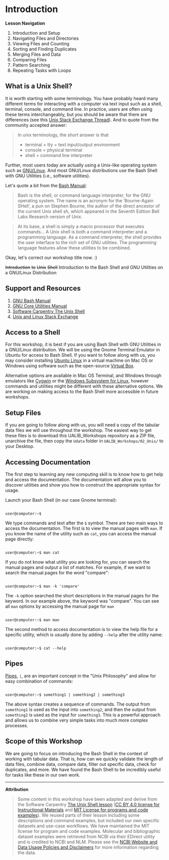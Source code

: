 # Introduction

**Lesson Navigation**

1. Introduction and Setup
2. Navigating Files and Directories
3. Viewing Files and Counting
4. Sorting and Finding Duplicates
5. Merging Files and Data
6. Comparing Files
7. Pattern Searching
8. Repeating Tasks with Loops

## What is a Unix Shell?

It is worth starting with some terminology. You have probably heard many different terms for interacting with a computer via text input such as a shell, terminal, console, and command line. In practice, users are often using these terms interchangeably, but you should be aware that there are differences (see this [Unix Stack Exchange Thread](https://unix.stackexchange.com/questions/4126/what-is-the-exact-difference-between-a-terminal-a-shell-a-tty-and-a-con)). And to quote from the community accepted answer:

> In unix terminology, the short answer is that
>    * terminal = tty = text input/output environment
>    * console = physical terminal
>    * shell = command line interpreter

Further, most users today are actually using a Unix-like operating system such as [GNU/Linux](https://www.gnu.org/gnu/linux-and-gnu.en.html). And most GNU/Linux distributions use the Bash Shell with GNU Utilities (i.e., software utilities).

Let's quote a bit from the [Bash Manual](https://www.gnu.org/software/bash/manual/bash.html#Introduction):

> Bash is the shell, or command language interpreter, for the GNU operating system. The name is an acronym for the ‘Bourne-Again SHell’, a pun on Stephen Bourne, the author of the direct ancestor of the current Unix shell sh, which appeared in the Seventh Edition Bell Labs Research version of Unix. 

> At its base, a shell is simply a macro processor that executes commands...
> A Unix shell is both a command interpreter and a programming language. As a command interpreter, the shell provides the user interface to the rich set of GNU utilities. The programming language features allow these utilities to be combined.

Okay, let's correct our workshop title now. :)

~~Introduction~~ ~~to~~ ~~Unix~~ ~~Shell~~
Introduction to the Bash Shell and GNU Utilities on a GNU/Linux Distribution

## Support and Resources

1. [GNU Bash Manual](https://www.gnu.org/software/bash/manual/)
2. [GNU Core Utilities Manual](https://www.gnu.org/software/coreutils/manual/)
3. [Software Carpentry The Unix Shell](http://swcarpentry.github.io/shell-novice/)
4. [Unix and Linux Stack Exchange](https://unix.stackexchange.com/)

## Access to a Shell

For this workshop, it is best if you are using Bash Shell with GNU Utilities in a GNU/Linux distribution. We will be using the Gnome Terminal Emulator in Ubuntu for access to Bash Shell. If you want to follow along with us, you may consider installing [Ubuntu Linux](https://ubuntu.com/) in a virtual machine on Mac OS or Windows using software such as the open-source [Virtual Box](https://www.virtualbox.org/). 

Alternative options are available in Mac OS Terminal, and Windows through emulators like [Cygwin](https://en.wikipedia.org/wiki/Cygwin) or the [Windows Subsystem for Linux](https://ubuntu.com/wsl), however commands and utilities might be different with these alternative options. We are working on making access to the Bash Shell more accessible in future workshops. 

## Setup Files

If you are going to follow along with us, you will need a copy of the tabular data files we will use throughout the workshop. The easiest way to get these files is to download this UALIB_Workshops repository as a ZIP file, unarchive the file, then copy the `Udata` folder in `UALIB_Workshops/02_Unix/` to your Desktop.

## Accessing Documentation

The first step to learning any new computing skill is to know how to get help and access the documentation. The documentation will allow you to discover utilities and show you how to construct the appropriate syntax for usage.

Launch your Bash Shell (in our case Gnome terminal):

```console

user@computer:~$ 

```

We type commands and text after the `$` symbol. There are two main ways to access the documentation. The first is to view the manual pages with `man`. If you know the name of the utility such as `cat`, you can access the manual page directly:

```console

user@computer:~$ man cat

```
If you do not know what utility you are looking for, you can search the manual pages and output a list of matches. For example, if we want to search the manual pages for the word "compare":

```console

user@computer:~$ man -k 'compare'

```
The `-k` option searched the short descriptions in the manual pages for the keyword. In our example above, the keyword was "compare". You can see all `man` options by accessing the manual page for `man`

```console

user@computer:~$ man man

```
The second method to access documentation is to view the help file for a specific utility, which is usually done by adding `--help` after the utility name:

```console

user@computer:~$ cat --help

```
## Pipes

[Pipes](https://en.wikipedia.org/wiki/Pipeline_(Unix)), `|`, are an important concept in the "Unix Philosophy" and allow for easy combination of commands:

```

user@computer:~$ something1 | something2 | something3

```
The above syntax creates a sequence of commands. The output from `something1` is used as the input into `something2`, and then the output from `something2` is used as the input for `something3`. This is a powerful approach and allows us to combine very simple tasks into much more complex processes. 


## Scope of this Workshop

We are going to focus on introducing the Bash Shell in the context of working with tabular data. That is, how can we quickly validate the length of data files, combine data, compare data, filter out specific data, check for duplicates, and more. We have found the Bash Shell to be incredibly useful for tasks like these in our own work.

---

**Attribution**

> Some content in this workshop have been adapted and derive from the Software Carpentry [The Unix Shell lesson](https://software-carpentry.org/lessons/) ([CC BY 4.0 license for Instructional Materials](http://swcarpentry.github.io/shell-novice/LICENSE.html) and [MIT License for programs and code examples](http://swcarpentry.github.io/shell-novice/LICENSE.html)). We reused parts of their lesson including some descriptions and command examples, but included our own specific datasets and use-case workflows. We have maintained the MIT license for program and code examples. Molecular and bibliographic dataset examples were retrieved from NCBI via their EDirect utility and is credited to NCBI and NLM. Please see the [NCBI Website and Data Usage Policies and Disclaimers](https://www.ncbi.nlm.nih.gov/home/about/policies/) for more information regarding the data.

